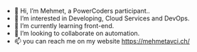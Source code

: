 - 👋 Hi, I’m Mehmet, a PowerCoders participant..
- 👀 I’m interested in Developing, Cloud Services and DevOps.
- 🌱 I’m currently learning front-end.
- 💞️ I’m looking to collaborate on automation.
- 📫 you can reach me on my website https://mehmetavci.ch/

<!---
mehmetpower/mehmetpower is a ✨ special ✨ repository because its `README.md` (this file) appears on your GitHub profile.
You can click the Preview link to take a look at your changes.
--->
